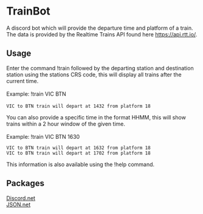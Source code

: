 # TrainBot

A discord bot which will provide the departure time and platform of a train. The data is provided by the Realtime Trains API found here https://api.rtt.io/.

## Usage

Enter the command !train followed by the departing station and destination station using the stations CRS code, this will display all trains after the current time.\
\
Example: !train VIC BTN\
\
`VIC to BTN train will depart at 1432 from platform 18`

You can also provide a specific time in the format HHMM, this will show trains within a 2 hour window of the given time.\
\
Example: !train VIC BTN 1630

`VIC to BTN train will depart at 1632 from platform 18`\
`VIC to BTN train will depart at 1702 from platform 18`

This information is also available using the !help command.

## Packages
[Discord.net](https://discordnet.dev/index.html)\
[JSON.net](https://www.newtonsoft.com/json)
